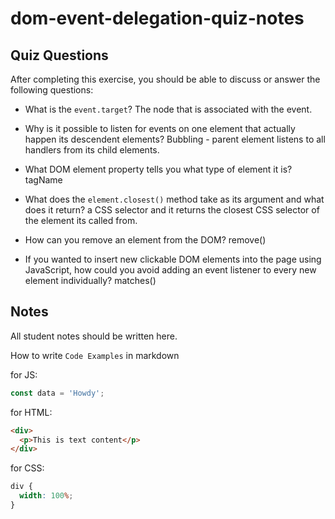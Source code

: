 # dom-event-delegation-quiz-notes

## Quiz Questions

After completing this exercise, you should be able to discuss or answer the following questions:

- What is the `event.target`?
  The node that is associated with the event.

- Why is it possible to listen for events on one element that actually happen its descendent elements?
  Bubbling - parent element listens to all handlers from its child elements.

- What DOM element property tells you what type of element it is?
  tagName

- What does the `element.closest()` method take as its argument and what does it return?
  a CSS selector and it returns the closest CSS selector of the element its called from.

- How can you remove an element from the DOM?
  remove()

- If you wanted to insert new clickable DOM elements into the page using JavaScript, how could you avoid adding an event listener to every new element individually?
  matches()

## Notes

All student notes should be written here.

How to write `Code Examples` in markdown

for JS:

```javascript
const data = 'Howdy';
```

for HTML:

```html
<div>
  <p>This is text content</p>
</div>
```

for CSS:

```css
div {
  width: 100%;
}
```

